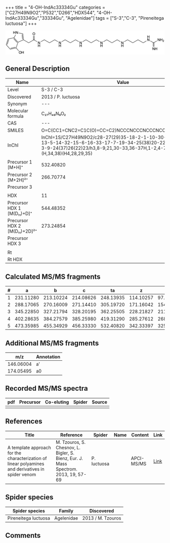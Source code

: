 +++
title = "4-OH-IndAc33334Gu"
categories = ["C27H49N9O2","P532","D266","HDX544",
"4-OH-IndAc33334Gu","33334Gu",
"Agelenidae"]
tags = ["S-3","C-3",
"Pireneitega luctuosa"]
+++

![](/img/4-OH-IndAc33334Gu.png)

## General Description

| Name                         | Value              |
|------------------------------|--------------------|
| Level                        | S-3 / C-3                 |
| Discovered                   | 2013 / P. luctuosa |
| Synonym                      | ---                |
| Molecular formula            | C₂₇H₄₉N₉O₂         |
| CAS                          | ---                |
| SMILES | O=C(CC1=CNC2=C1C(O)=CC=C2)NCCCNCCCNCCCNCCCNCCCCNC(N)=N  |
| InChI  | InChI=1S/C27H49N9O2/c28-27(29)35-18-2-1-10-30-11-4-12-31-13-5-14-32-15-6-16-33-17-7-19-34-25(38)20-22-21-36-23-8-3-9-24(37)26(22)23/h3,8-9,21,30-33,36-37H,1-2,4-7,10-20H2,(H,34,38)(H4,28,29,35)  |
|                              |                    |
| Precursor 1 [M+H]⁺           | 532.40820          |
| Precursor 2 [M+2H]²⁺         | 266.70774          |
| Precursor 3                  |                    |
|                              |                    |
| HDX                          | 11                 |
| Precursor HDX 1 [M(D₁₁)+D]⁺   | 544.48352          |
| Precursor HDX 2 [M(D₁₁)+2D]²⁺ | 273.24854          |
| Precursor HDX 3              |                    |
|                              |                    |
| Rt                           |                    |
| Rt HDX                       |                    |

## Calculated MS/MS fragments

| # | a         | b         | c         | ta        | z         | y         | tz        |
|---|-----------|-----------|-----------|-----------|-----------|-----------|-----------|
| 1 | 231.11280 | 213.10224 | 214.08626 | 248.13935 | 114.10257 | 97.07602 | 131.12912 |
| 2 | 288.17065 | 270.16009 | 271.14410 | 305.19720 | 171.16042 | 154.13387 | 188.18697 |
| 3 | 345.22850 | 327.21794 | 328.20195 | 362.25505 | 228.21827 | 211.19172 | 245.24482 |
| 4 | 402.28635 | 384.27579 | 385.25980 | 419.31290 | 285.27612 | 268.24957 | 302.30267 |
| 5 | 473.35985 | 455.34929 | 456.33330 | 532.40820 | 342.33397 | 325.30742 | 359.36052 |

## Additional MS/MS fragments

| m/z       | Annotation |
|-----------|------------|
| 146.06004    | a'   |
| 174.05495    | a0   |

## Recorded MS/MS spectra

| pdf | Precursor | Co-eluting | Spider | Source |
|-----|-----------|------------|--------|--------|
|     |           |            |        |        |

## References

| Title                                                                                             | Reference                                                                           | Spider      | Name | Content    | Link                                                       |
|---------------------------------------------------------------------------------------------------|-------------------------------------------------------------------------------------|-------------|------|------------|------------------------------------------------------------|
| A template approach for the characterization of linear polyamines and derivatives in spider venom | M. Tzouros, S. Chesnov, L. Bigler, S. Bienz, Eur. J. Mass Spectrom. 2013, 19, 57-69 | P. luctuosa |      | APCI-MS/MS | [Link](https://journals.sagepub.com/doi/10.1255/ejms.1213) |

## Spider species

| Spider species       | Family     | Discovered        |
|----------------------|------------|-------------------|
| Pireneitega luctuosa | Agelenidae | 2013 / M. Tzouros |

## Comments